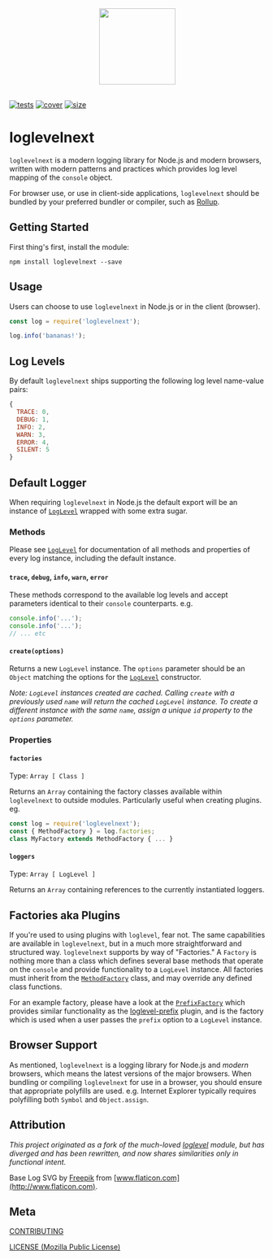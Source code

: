 [tests]: 	https://img.shields.io/circleci/project/github/shellscape/loglevelnext.svg
[tests-url]: https://circleci.com/gh/shellscape/loglevelnext

[cover]: https://codecov.io/gh/shellscape/loglevelnext/branch/master/graph/badge.svg
[cover-url]: https://codecov.io/gh/shellscape/loglevelnext

[size]: https://packagephobia.now.sh/badge?p=loglevelnext
[size-url]: https://packagephobia.now.sh/result?p=loglevelnext

[loglevel]: https://githhub.com/pimterry/loglevel
[loglevelpre]: https://github.com/kutuluk/loglevel-plugin-prefix
[methodFactory]: lib/factory/MethodFactory.js
[prefixFactory]: lib/factory/PrefixFactory.js

<div align="center">
  <img width="150" height="150" src="http://shellscape.org/assets/images/external/loglevelnext-icon.svg">
</div>
&nbsp;  

[![tests][tests]][tests-url]
[![cover][cover]][cover-url]
[![size][size]][size-url]

# loglevelnext

`loglevelnext` is a modern logging library for Node.js and modern browsers, written with modern patterns and practices which provides log level mapping of the `console` object.

For browser use, or use in client-side applications, `loglevelnext` should be bundled by your preferred bundler or compiler, such as [Rollup](https://rollupjs.org).

## Getting Started

First thing's first, install the module:

```console
npm install loglevelnext --save
```

## Usage

Users can choose to use `loglevelnext` in Node.js or in the client (browser).

```js
const log = require('loglevelnext');

log.info('bananas!');
```

## Log Levels

By default `loglevelnext` ships supporting the following log level name-value
pairs:

```js
{
  TRACE: 0,
  DEBUG: 1,
  INFO: 2,
  WARN: 3,
  ERROR: 4,
  SILENT: 5
}
```

## Default Logger

When requiring `loglevelnext` in Node.js the default export will be an instance of [`LogLevel`](docs/LogLevel.md) wrapped with some extra sugar.

### Methods

Please see [`LogLevel`](docs/LogLevel.md) for documentation of all methods and properties of every log instance, including the default instance.

#### `trace`, `debug`, `info`, `warn`, `error`

These methods correspond to the available log levels and accept parameters identical to their `console` counterparts. e.g.

```js
console.info('...');
console.info('...');
// ... etc
```

#### `create(options)`

Returns a new `LogLevel` instance. The `options` parameter should be an `Object` matching the options for the [`LogLevel`](docs/LogLevel.md) constructor.

_Note: `LogLevel` instances created are cached. Calling `create` with a previously used `name` will return the cached `LogLevel` instance. To create a different instance with the same `name`, assign a unique `id` property to the `options` parameter._

### Properties

#### `factories`

Type: `Array [ Class ]`

Returns an `Array` containing the factory classes available within `loglevelnext`
to outside modules. Particularly useful when creating plugins. eg.

```js
const log = require('loglevelnext');
const { MethodFactory } = log.factories;
class MyFactory extends MethodFactory { ... }
```

#### `loggers`

Type: `Array [ LogLevel ]`

Returns an `Array` containing references to the currently instantiated loggers.

## Factories aka Plugins

If you're used to using plugins with `loglevel`, fear not. The same capabilities
are available in `loglevelnext`, but in a much more straightforward and structured
way. `loglevelnext` supports by way of "Factories." A `Factory` is nothing more
than a class which defines several base methods that operate on the `console`
and provide functionality to a `LogLevel` instance. All factories must inherit from the
[`MethodFactory`][methodFactory] class, and may override any defined class functions.

For an example factory, please have a look at the [`PrefixFactory`][prefixFactory]
which provides similar functionality as the [loglevel-prefix](loglevelpre) plugin,
and is the factory which is used when a user passes the `prefix` option to a
`LogLevel` instance.

## Browser Support

As mentioned, `loglevelnext` is a logging library for Node.js and _modern_ browsers, which means the latest versions of the major browsers. When bundling or compiling `loglevelnext` for use in a browser, you should ensure that appropriate polyfills are used. e.g. Internet Explorer typically requires polyfilling both `Symbol` and `Object.assign`.

## Attribution

_This project originated as a fork of the much-loved [loglevel](loglevel) module, but has diverged and has been rewritten, and now shares similarities only in functional intent._

Base Log SVG by [Freepik](http://www.freepik.com/) from [www.flaticon.com](http://www.flaticon.com).

## Meta

[CONTRIBUTING](./.github/CONTRIBUTING)

[LICENSE (Mozilla Public License)](./LICENSE)